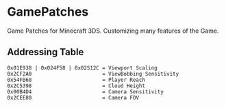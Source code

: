 # GamePatches
Game Patches for Minecraft 3DS. Customizing many features of the Game.

## Addressing Table
```
0x01E938 | 0x024F58 | 0x02512C = Viewport Scaling
0x2CF2A0                       = ViewBobbing Sensitivity
0x54FB68                       = Player Reach
0x2C5398                       = Cloud Height
0x00B4D4                       = Camera Sensitivity
0x2CEE80                       = Camera FOV
```
